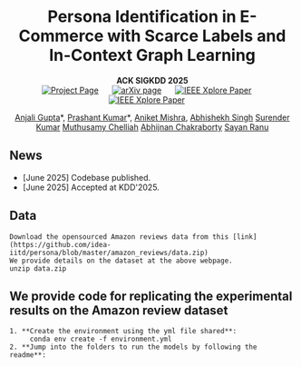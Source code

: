 <div align="center">
<h1> Persona Identification in E-Commerce with Scarce Labels and In-Context Graph Learning </h1>

**ACK SIGKDD 2025**  
<a href='https://kshitijbhat.github.io/glidr/' style="margin-right: 20px;"><img src='https://img.shields.io/badge/Project Page-GLiDR-darkgreen' alt='Project Page'></a>
<a href="https://arxiv.org/abs/2312.00068" style="margin-right: 20px;"><img src='https://img.shields.io/badge/Paper-arXiv-maroon' alt='arXiv page'></a>
<a href="https://arxiv.org/abs/2312.00068" style="margin-right: 20px;"><img src='https://img.shields.io/badge/Paper-CvF-blue' alt='IEEE Xplore Paper'></a>
<a href="https://arxiv.org/abs/2312.00068" style="margin-right: 20px;"><img src='https://img.shields.io/badge/Supplementary-CvF-blue' alt='IEEE Xplore Paper'></a>

[Anjali Gupta](https://anjaliakg17.github.io/about/)\*,
[Prashant Kumar](https://prashkmr.github.io)\*,
[Aniket Mishra](https://www.linkedin.com/in/aniket-mishra-bab8a81b5),
[Abhishekh Singh](https://www.linkedin.com/in/iasingh)
[Surender Kumar](https://www.linkedin.com/in/surenderk)
[Muthusamy Chelliah](https://www.linkedin.com/in/muthusamy-chelliah-28b3b0)
[Abhijnan Chakraborty](https://cse.iitkgp.ac.in/~abhijnan/)
[Sayan Ranu](https://www.cse.iitd.ac.in/~sayan/)<br/>
</div>

## News
- [June 2025] Codebase published.
- [June 2025] Accepted at KDD'2025.

## Data
    Download the opensourced Amazon reviews data from this [link](https://github.com/idea-iitd/persona/blob/master/amazon_reviews/data.zip)
    We provide details on the dataset at the above webpage.
    unzip data.zip

##  We provide code for replicating the experimental results on the Amazon review dataset 

    1. **Create the environment using the yml file shared**:
         conda env create -f environment.yml
    2. **Jump into the folders to run the models by following the readme**:
    
    

